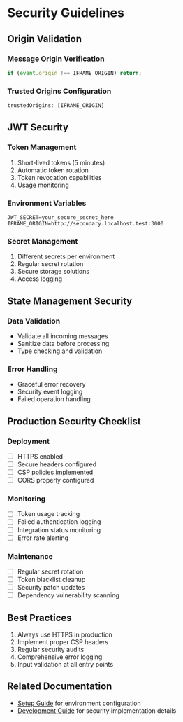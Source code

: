 # Security Guidelines

## Origin Validation

### Message Origin Verification
```typescript
if (event.origin !== IFRAME_ORIGIN) return;
```

### Trusted Origins Configuration
```typescript
trustedOrigins: [IFRAME_ORIGIN]
```

## JWT Security

### Token Management
1. Short-lived tokens (5 minutes)
2. Automatic token rotation
3. Token revocation capabilities
4. Usage monitoring

### Environment Variables
```env
JWT_SECRET=your_secure_secret_here
IFRAME_ORIGIN=http://secondary.localhost.test:3000
```

### Secret Management
1. Different secrets per environment
2. Regular secret rotation
3. Secure storage solutions
4. Access logging

## State Management Security

### Data Validation
- Validate all incoming messages
- Sanitize data before processing
- Type checking and validation

### Error Handling
- Graceful error recovery
- Security event logging
- Failed operation handling

## Production Security Checklist

### Deployment
- [ ] HTTPS enabled
- [ ] Secure headers configured
- [ ] CSP policies implemented
- [ ] CORS properly configured

### Monitoring
- [ ] Token usage tracking
- [ ] Failed authentication logging
- [ ] Integration status monitoring
- [ ] Error rate alerting

### Maintenance
- [ ] Regular secret rotation
- [ ] Token blacklist cleanup
- [ ] Security patch updates
- [ ] Dependency vulnerability scanning

## Best Practices
1. Always use HTTPS in production
2. Implement proper CSP headers
3. Regular security audits
4. Comprehensive error logging
5. Input validation at all entry points

## Related Documentation
- [Setup Guide](./setup.md) for environment configuration
- [Development Guide](./development.md) for security implementation details